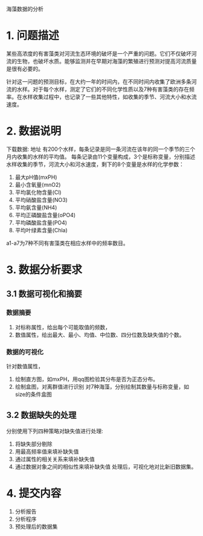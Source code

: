 海藻数据的分析
# 1. 问题描述
某些高浓度的有害藻类对河流生态环境的破坏是一个严重的问题。它们不仅破坏河流的生物，也破坏水质。能够监测并在早期对海藻的繁殖进行预测对提高河流质量是很有必要的。

针对这一问题的预测目标，在大约一年的时间内，在不同时间内收集了欧洲多条河流的水样。对于每个水样，测定了它们的不同化学性质以及7种有害藻类的存在频率。在水样收集过程中，也记录了一些其他特性，如收集的季节、河流大小和水流速度。

# 2. 数据说明
下载数据: 地址
有200个水样，每条记录是同一条河流在该年的同一个季节的三个月内收集的水样的平均值。
每条记录由11个变量构成，3个是标称变量，分别描述水样收集的季节，河流大小和河水速度，剩下的8个变量是水样的化学参数：

1.	最大pH值(mxPH)
2.	最小含氧量(mnO2)
3.	平均氯化物含量(Cl)
4.	平均硝酸盐含量(NO3)
5.	平均氨含量(NH4)
6.	平均正磷酸盐含量(oPO4)
7.	平均磷酸盐含量(PO4)
8.	平均叶绿素含量(Chla)

a1-a7为7种不同有害藻类在相应水样中的频率数目。

# 3. 数据分析要求

## 3.1 数据可视化和摘要
### 数据摘要
1. 对标称属性，给出每个可能取值的频数，
2. 数值属性，给出最大、最小、均值、中位数、四分位数及缺失值的个数。
### 数据的可视化
针对数值属性，

1. 绘制直方图，如mxPH，用qq图检验其分布是否为正态分布。
2. 	绘制盒图，对离群值进行识别
对7种海藻，分别绘制其数量与标称变量，如size的条件盒图
## 3.2 数据缺失的处理
分别使用下列四种策略对缺失值进行处理:

1.	将缺失部分剔除
2.	用最高频率值来填补缺失值
3.	通过属性的相关关系来填补缺失值
4.	通过数据对象之间的相似性来填补缺失值
处理后，可视化地对比新旧数据集。
# 4. 提交内容
1.	分析报告
2.	分析程序
3.	预处理后的数据集
